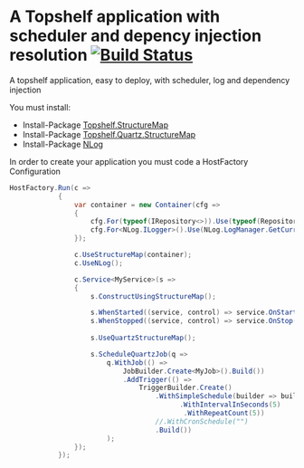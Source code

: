 # A Topshelf application with scheduler and depency injection resolution  [![Build Status](https://travis-ci.org/vittoriazago/topshelfSchedulerIoc.svg?branch=master)](https://travis-ci.org/vittoriazago/topshelfSchedulerIoc)
A topshelf application, easy to deploy, with scheduler, log and dependency injection

You must install:

* Install-Package [Topshelf.StructureMap](https://www.nuget.org/packages/Topshelf.StructureMap)
* Install-Package [Topshelf.Quartz.StructureMap](https://www.nuget.org/packages/Topshelf.Quartz.StructureMap)
* Install-Package [NLog](https://www.nuget.org/packages/NLog)

In order to create your application you must code a HostFactory Configuration
``` c#
HostFactory.Run(c =>
            {
                var container = new Container(cfg =>
                {
                    cfg.For(typeof(IRepository<>)).Use(typeof(Repository<>)).AlwaysUnique();
                    cfg.For<NLog.ILogger>().Use(NLog.LogManager.GetCurrentClassLogger()).AlwaysUnique();
                });

                c.UseStructureMap(container);
                c.UseNLog();

                c.Service<MyService>(s =>
                {
                    s.ConstructUsingStructureMap();

                    s.WhenStarted((service, control) => service.OnStart());
                    s.WhenStopped((service, control) => service.OnStop());
                    
                    s.UseQuartzStructureMap();

                    s.ScheduleQuartzJob(q =>
                        q.WithJob(() =>
                            JobBuilder.Create<MyJob>().Build())
                            .AddTrigger(() =>
                                TriggerBuilder.Create()
                                    .WithSimpleSchedule(builder => builder
                                          .WithIntervalInSeconds(5)
                                           .WithRepeatCount(5))
                                    //.WithCronSchedule("")
                                    .Build())
                        );
                });
            });

```
